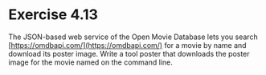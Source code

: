 # Exercise 4.13

The JSON-based web service of the Open Movie Database lets you search [https://omdbapi.com/](https://omdbapi.com/) for a movie by name and download its poster image. Write a tool poster that downloads the poster image for the movie named on the command line.
